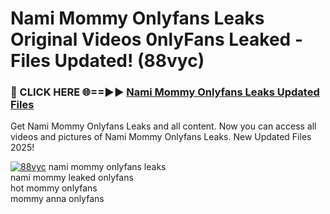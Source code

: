 # Nami Mommy Onlyfans Leaks Original Videos 0nlyFans Leaked - Files Updated! (88vyc)

<h3>🔴 CLICK HERE 🌐==►► <a href="https://tinyurl.com/4seja8ks" rel="nofollow">Nami Mommy Onlyfans Leaks Updated Files</a></h3>

Get Nami Mommy Onlyfans Leaks and all content. Now you can access all videos and pictures of Nami Mommy Onlyfans Leaks. New Updated Files 2025!

[![88vyc](https://i.imgur.com/EWjZXRe.gif)](https://tinyurl.com/4seja8ks)
nami mommy onlyfans leaks<br>
nami mommy leaked onlyfans<br>
hot mommy onlyfans<br>
mommy anna onlyfans